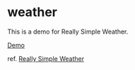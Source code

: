 # weather

This is a demo for Really Simple Weather.

[Demo](https://raw.githack.com/yui0/weather/master/index.html)

ref. [Really Simple Weather](https://a12k.io/reallysimpleweather)
